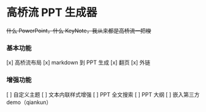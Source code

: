 
# 高桥流 PPT 生成器

~~什么 PowerPoint，什么 KeyNote，我从来都是高桥流一把梭~~


### 基本功能

[x] 高桥流布局
[x] markdown 到 PPT 生成
[x] 翻页
[x] 外链


### 增强功能

[ ] 自定义主题
[ ] 文本内联样式增强
[ ] PPT 全文搜索
[ ] PPT 大纲
[ ] 嵌入第三方 demo（qiankun）
